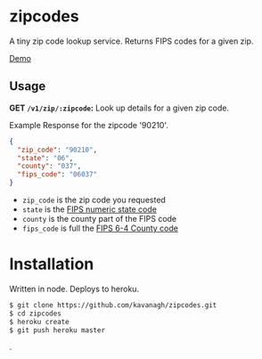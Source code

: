 zipcodes
========

A tiny zip code lookup service. Returns FIPS codes for a given zip.

[Demo](http://zipcodelookup.herokuapp.com/v1/zip/90210)

## Usage

**GET `/v1/zip/:zipcode`:** Look up details for a given zip code.

Example Response for the zipcode '90210'.

```json
{
  "zip_code": "90210",
  "state": "06",
  "county": "037",
  "fips_code": "06037"
}
```

* `zip_code` is the zip code you requested
* `state` is the [FIPS numeric state code](http://en.wikipedia.org/wiki/Federal_Information_Processing_Standard_state_code)
* `county` is the county part of the FIPS code 
* `fips_code` is full the [FIPS 6-4 County code](http://en.wikipedia.org/wiki/FIPS_county_code)

# Installation

Written in node. Deploys to heroku.

```bash
$ git clone https://github.com/kavanagh/zipcodes.git
$ cd zipcodes
$ heroku create
$ git push heroku master
```
.
